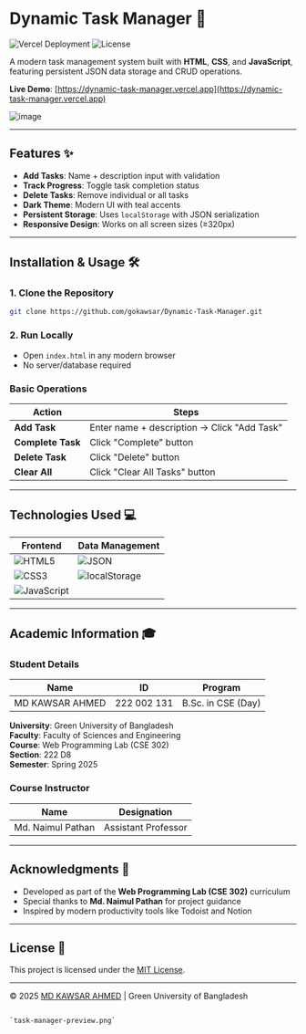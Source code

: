# Dynamic Task Manager 🚀

![Vercel Deployment](https://img.shields.io/badge/Deployed_on-Vercel-%23000000?style=flat&logo=vercel)
![License](https://img.shields.io/badge/License-MIT-%2300bcd4)

A modern task management system built with **HTML**, **CSS**, and **JavaScript**, featuring persistent JSON data storage and CRUD operations.

**Live Demo**: [https://dynamic-task-manager.vercel.app](https://dynamic-task-manager.vercel.app)

![image](https://github.com/user-attachments/assets/9e2a7703-82b0-41dc-845d-d75423aff0ff)

---

## Features ✨
- **Add Tasks**: Name + description input with validation
- **Track Progress**: Toggle task completion status
- **Delete Tasks**: Remove individual or all tasks
- **Dark Theme**: Modern UI with teal accents
- **Persistent Storage**: Uses `localStorage` with JSON serialization
- **Responsive Design**: Works on all screen sizes (≥320px)

---

## Installation & Usage 🛠️

### 1. Clone the Repository
```bash
git clone https://github.com/gokawsar/Dynamic-Task-Manager.git
```

### 2. Run Locally
- Open `index.html` in any modern browser
- No server/database required

### Basic Operations
| Action              | Steps                                  |
|---------------------|----------------------------------------|
| **Add Task**        | Enter name + description → Click "Add Task" |
| **Complete Task**   | Click "Complete" button                |
| **Delete Task**     | Click "Delete" button                  |
| **Clear All**       | Click "Clear All Tasks" button         |

---

## Technologies Used 💻
| **Frontend**        | **Data Management** |
|---------------------|---------------------|
| ![HTML5](https://img.shields.io/badge/HTML5-%23E34F26?logo=html5) | ![JSON](https://img.shields.io/badge/JSON-%23000000?logo=json) |
| ![CSS3](https://img.shields.io/badge/CSS3-%231572B6?logo=css3)   | ![localStorage](https://img.shields.io/badge/localStorage-%2300bcd4) |
| ![JavaScript](https://img.shields.io/badge/JavaScript-%23F7DF1E?logo=javascript) | |

---

## Academic Information 🎓

### Student Details
| **Name**            | **ID**       | **Program**               |
|---------------------|--------------|---------------------------|
| MD KAWSAR AHMED     | 222 002 131  | B.Sc. in CSE (Day)        |

**University**: Green University of Bangladesh  
**Faculty**: Faculty of Sciences and Engineering  
**Course**: Web Programming Lab (CSE 302)  
**Section**: 222 D8  
**Semester**: Spring 2025  

### Course Instructor
| **Name**            | **Designation**      |
|---------------------|----------------------|
| Md. Naimul Pathan   | Assistant Professor  |

---

## Acknowledgments 🙏
- Developed as part of the **Web Programming Lab (CSE 302)** curriculum
- Special thanks to **Md. Naimul Pathan** for project guidance
- Inspired by modern productivity tools like Todoist and Notion

---

## License 📄
This project is licensed under the [MIT License](LICENSE).

---

© 2025 [MD KAWSAR AHMED](https://github.com/gokawsar) | Green University of Bangladesh
```

`task-manager-preview.png`
